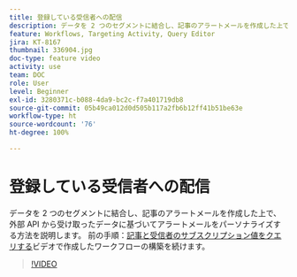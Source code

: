 ```yaml
---
title: 登録している受信者への配信
description: データを 2 つのセグメントに結合し、記事のアラートメールを作成した上で、外部 API から受け取ったデータに基づいてアラートメールをパーソナライズする方法を説明します。
feature: Workflows, Targeting Activity, Query Editor
jira: KT-8167
thumbnail: 336904.jpg
doc-type: feature video
activity: use
team: DOC
role: User
level: Beginner
exl-id: 3280371c-b088-4da9-bc2c-f7a401719db8
source-git-commit: 05b49ca012d0d505b117a2fb6b12ff41b51be63e
workflow-type: ht
source-wordcount: '76'
ht-degree: 100%

---
```


# 登録している受信者への配信

データを 2 つのセグメントに結合し、記事のアラートメールを作成した上で、外部 API から受け取ったデータに基づいてアラートメールをパーソナライズする方法を説明します。 前の手順：[記事と受信者のサブスクリプション値をクエリする](/help/tutorial-use-soap-apis/query-articles-and-recipient-subscription-values.md)ビデオで作成したワークフローの構築を続けます。

>[!VIDEO](https://video.tv.adobe.com/v/336904?quality=12&learn=on)

